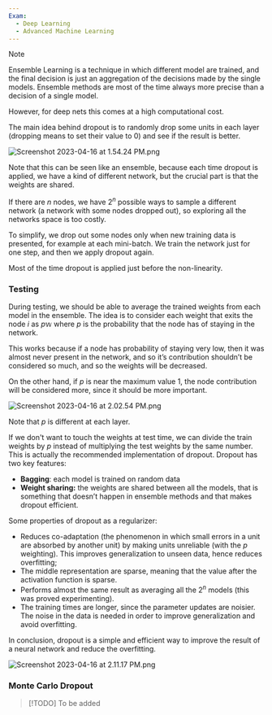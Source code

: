 ```yaml
---
Exam:
  - Deep Learning
  - Advanced Machine Learning
---
```


> [!Note]
Ensemble Learning is a technique in which different model are trained, and the final decision is just an aggregation of the decisions made by the single models. Ensemble methods are most of the time always more precise than a decision of a single model. 

However, for deep nets this comes at a high computational cost.

The main idea behind dropout is to randomly drop some units in each layer (dropping means to set their value to $0$) and see if the result is better.

![Screenshot 2023-04-16 at 1.54.24 PM.png](Screenshot_2023-04-16_at_1.54.24_PM.jpeg)

Note that this can be seen like an ensemble, because each time dropout is applied, we have a kind of different network, but the crucial part is that the weights are shared.

If there are $n$ nodes, we have $2^n$ possible ways to sample a different network (a network with some nodes dropped out), so exploring all the networks space is too costly.

To simplify, we drop out some nodes only when new training data is presented, for example at each mini-batch. We train the network just for one step, and then we apply dropout again. 

Most of the time dropout is applied just before the non-linearity.

### Testing

During testing, we should be able to average the trained weights from each model in the ensemble. The idea is to consider each weight that exits the node $i$ as $p\mathbb{w}$ where $p$ is the probability that the node has of staying in the network. 

This works because if a node has probability of staying very low, then it was almost never present in the network, and so it’s contribution shouldn’t be considered so much, and so the weights will be decreased.

On the other hand, if $p$ is near the maximum value $1$, the node contribution will be considered more, since it should be more important.

![Screenshot 2023-04-16 at 2.02.54 PM.png](Screenshot_2023-04-16_at_2.02.54_PM.jpeg)

Note that $p$ is different at each layer.

If we don't want to touch the weights at test time, we can divide the train weights by $p$ instead of multiplying the test weights by the same number.  This is actually the recommended implementation of dropout.
Dropout has two key features:

- **Bagging**: each model is trained on random data
- **Weight sharing:** the weights are shared between all the models, that is something that doesn’t happen in ensemble methods and that makes dropout efficient.

Some properties of dropout as a regularizer:

- Reduces co-adaptation (the phenomenon in which small errors in a unit are absorbed by another unit) by making units unreliable (with the $p$ weighting). This improves generalization to unseen data, hence reduces overfitting;
- The middle representation are sparse, meaning that the value after the activation function is sparse.
- Performs almost the same result as averaging all the $2^n$ models (this was proved experimenting).
- The training times are longer, since the parameter updates are noisier. The noise in the data is needed in order to improve generalization and avoid overfitting.

In conclusion, dropout is a simple and efficient way to improve the result of a neural network and reduce the overfitting.

![Screenshot 2023-04-16 at 2.11.17 PM.png](Screenshot_2023-04-16_at_2.11.17_PM.jpeg)

### Monte Carlo Dropout
>[!TODO]
>To be added